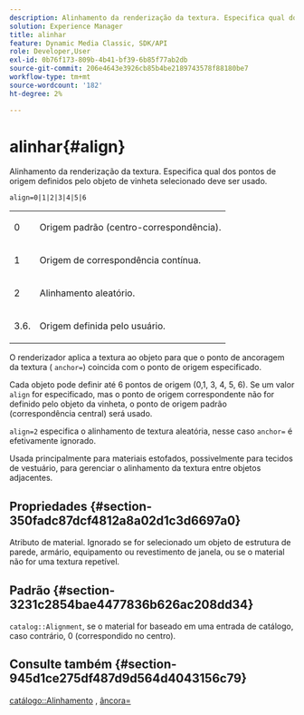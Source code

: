 ```yaml
---
description: Alinhamento da renderização da textura. Especifica qual dos pontos de origem definidos pelo objeto de vinheta selecionado deve ser usado.
solution: Experience Manager
title: alinhar
feature: Dynamic Media Classic, SDK/API
role: Developer,User
exl-id: 0b76f173-809b-4b41-bf39-6b85f77ab2db
source-git-commit: 206e4643e3926cb85b4be2189743578f88180be7
workflow-type: tm+mt
source-wordcount: '182'
ht-degree: 2%

---
```


# alinhar{#align}

Alinhamento da renderização da textura. Especifica qual dos pontos de origem definidos pelo objeto de vinheta selecionado deve ser usado.

`align=0|1|2|3|4|5|6`

<table id="simpletable_D15233999E35488EB2F933BD72798E2F"> 
 <tr class="strow"> 
  <td class="stentry"> <p>0 </p></td> 
  <td class="stentry"> <p>Origem padrão (centro-correspondência). </p></td> 
 </tr> 
 <tr class="strow"> 
  <td class="stentry"> <p>1 </p></td> 
  <td class="stentry"> <p>Origem de correspondência contínua. </p></td> 
 </tr> 
 <tr class="strow"> 
  <td class="stentry"> <p>2 </p></td> 
  <td class="stentry"> <p>Alinhamento aleatório. </p></td> 
 </tr> 
 <tr class="strow"> 
  <td class="stentry"> <p>3.6. </p></td> 
  <td class="stentry"> <p>Origem definida pelo usuário. </p></td> 
 </tr> 
</table>

O renderizador aplica a textura ao objeto para que o ponto de ancoragem da textura ( `anchor=`) coincida com o ponto de origem especificado.

Cada objeto pode definir até 6 pontos de origem (0,1, 3, 4, 5, 6). Se um valor `align` for especificado, mas o ponto de origem correspondente não for definido pelo objeto da vinheta, o ponto de origem padrão (correspondência central) será usado.

`align=2` especifica o alinhamento de textura aleatória, nesse caso  `anchor=` é efetivamente ignorado.

Usada principalmente para materiais estofados, possivelmente para tecidos de vestuário, para gerenciar o alinhamento da textura entre objetos adjacentes.

## Propriedades {#section-350fadc87dcf4812a8a02d1c3d6697a0}

Atributo de material. Ignorado se for selecionado um objeto de estrutura de parede, armário, equipamento ou revestimento de janela, ou se o material não for uma textura repetível.

## Padrão {#section-3231c2854bae4477836b626ac208dd34}

`catalog::Alignment`, se o material for baseado em uma entrada de catálogo, caso contrário, 0 (correspondido no centro).

## Consulte também {#section-945d1ce275df487d9d564d4043156c79}

[catálogo::Alinhamento](../../../../../ir-api/material-cat/image-rendering-api-ref/c-ir-material-catalog/c-ir-material-data-reference/r-ir-alignment.md#reference-e52152e8dc244d0aa13b40c615d0f399) ,  [âncora=](../../../../../ir-api/http-protocol/image-rendering-api-ref/c-ir-http-protocol-ref/c-ir-http-protocol-command-reference/r-ir-http-anchor.md#reference-d53923d785c9442997dc7f2199524c26)
